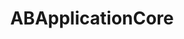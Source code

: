 ---
title: ABApplicationCore
layout: module
mod: 'module:ABApplicationCore'
category: classes-core
---